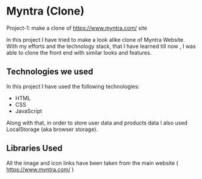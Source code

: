 
# Myntra (Clone)

Project-1: make a clone of https://www.myntra.com/ site

In this project I have tried to make a look alike clone of Myntra Website. With my efforts and the technology stack, that I have learned till now , I was able to clone the front end with similar looks and features.

## Technologies we used

In this project I have used the following technologies:

- HTML
- CSS
- JavaScript

Along with that, in order to store user data and products data I also used LocalStorage (aka browser storage).

## Libraries Used

All the image and icon links have been taken from the main website ( https://www.myntra.com/ )

  


